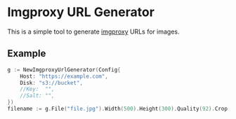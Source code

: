 # Imgproxy URL Generator

This is a simple tool to generate [imgproxy](https://docs.imgproxy.net/) URLs for images. 

## Example

```go
g := NewImgproxyUrlGenerator(Config{
    Host: "https://example.com",
    Disk: "s3://bucket",
    //Key:  "",
    //Salt: "",
})
filename := g.File("file.jpg").Width(500).Height(300).Quality(92).Crop().Get()
```
